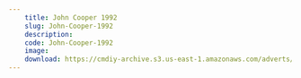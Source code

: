 ```yaml
---
    title: John Cooper 1992
    slug: John-Cooper-1992
    description:
    code: John-Cooper-1992
    image:
    download: https://cmdiy-archive.s3.us-east-1.amazonaws.com/adverts/documents/John+Cooper+1992.pdf
---
```

<!-- Content of the page -->

##
        